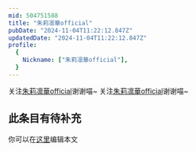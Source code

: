 ```yaml
---
mid: 504751588
title: "朱莉凛華official"
pubDate: "2024-11-04T11:22:12.847Z"
updatedDate: "2024-11-04T11:22:12.847Z"
profile:
  {
    Nickname: ["朱莉凛華official"],
  }
---
```


关注[朱莉凛華official](https://space.bilibili.com/504751588)谢谢喵~ 关注[朱莉凛華official](https://space.bilibili.com/504751588)谢谢喵~

## 此条目有待补充
你可以在[这里](https://github.com/Yuhanawa/VTuber.ICU/edit/master/src/content/v/朱莉凛華official/index.md)编辑本文
